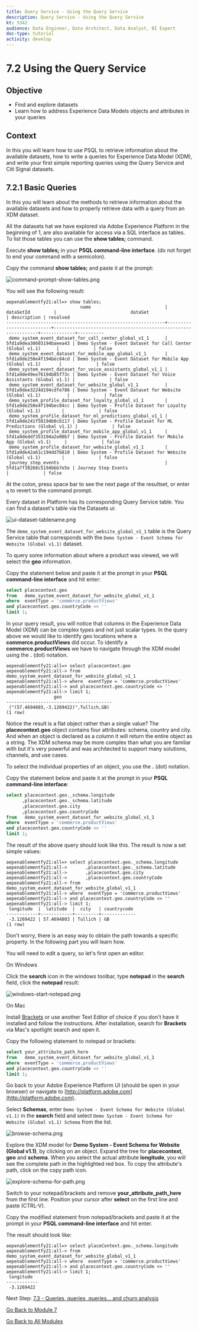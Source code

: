 ```yaml
---
title: Query Service - Using the Query Service
description: Query Service - Using the Query Service
kt: 5342
audience: Data Engineer, Data Architect, Data Analyst, BI Expert
doc-type: tutorial
activity: develop
---
```


# 7.2 Using the Query Service

## Objective

- Find and explore datasets
- Learn how to address Experience Data Models objects and attributes in your queries

## Context

In this you will learn how to use PSQL to retrieve information about the available datasets, how to write a queries for Experience Data Model (XDM), and write your first simple reporting queries using the Query Service and Citi Signal datasets.

## 7.2.1 Basic Queries

In this you will learn about the methods to retrieve information about the available datasets and how to properly retrieve data with a query from an XDM dataset.

All the datasets hat we have explored via Adobe Experience Platform in the beginning of 1, are also available for access via a SQL interface as tables. To list those tables you can use the **show tables;** command.

Execute **show tables;** in your **PSQL command-line interface**. (do not forget to end your command with a semicolon).

Copy the command **show tables;** and paste it at the prompt:

![command-prompt-show-tables.png](./images/command-prompt-show-tables.png)

You will see the following result:

```text
aepenablementfy21:all=> show tables;
                            name                            |        dataSetId         |                            dataSet                             | description | resolved 
------------------------------------------------------------+--------------------------+----------------------------------------------------------------+-------------+----------
 demo_system_event_dataset_for_call_center_global_v1_1      | 5fd1a9dea30603194baeea43 | Demo System - Event Dataset for Call Center (Global v1.1)      |             | false
 demo_system_event_dataset_for_mobile_app_global_v1_1       | 5fd1a9de250e4f194bec84cd | Demo System - Event Dataset for Mobile App (Global v1.1)       |             | false
 demo_system_event_dataset_for_voice_assistants_global_v1_1 | 5fd1a9de49ee76194b85f73c | Demo System - Event Dataset for Voice Assistants (Global v1.1) |             | false
 demo_system_event_dataset_for_website_global_v1_1          | 5fd1a9dee3224d194cdfe786 | Demo System - Event Dataset for Website (Global v1.1)          |             | false
 demo_system_profile_dataset_for_loyalty_global_v1_1        | 5fd1a9de250e4f194bec84cc | Demo System - Profile Dataset for Loyalty (Global v1.1)        |             | false
 demo_system_profile_dataset_for_ml_predictions_global_v1_1 | 5fd1a9de241f58194b0cb117 | Demo System - Profile Dataset for ML Predictions (Global v1.1) |             | false
 demo_system_profile_dataset_for_mobile_app_global_v1_1     | 5fd1a9deddf353194a2e00b7 | Demo System - Profile Dataset for Mobile App (Global v1.1)     |             | false
 demo_system_profile_dataset_for_website_global_v1_1        | 5fd1a9de42a61c194dd7b810 | Demo System - Profile Dataset for Website (Global v1.1)        |             | false
 journey_step_events                                        | 5fd1a7f30268c5194bbb7e5e | Journey Step Events                                            |             | false
```

At the colon, press space bar to see the next page of the resultset, or enter `q` to revert to the command prompt.

Every dataset in Platform has its corresponding Query Service table. You can find a dataset's table via the Datasets ui:

![ui-dataset-tablename.png](./images/ui-dataset-tablename.png)

The `demo_system_event_dataset_for_website_global_v1_1` table is the Query Service table that corresponds with the `Demo System - Event Schema for Website (Global v1.1)` dataset.

To query some information about where a product was viewed, we will select the **geo** information.

Copy the statement below and paste it at the prompt in your **PSQL command-line interface** and hit enter:

```sql
select placecontext.geo
from   demo_system_event_dataset_for_website_global_v1_1
where  eventType = 'commerce.productViews'
and placecontext.geo.countryCode <> ''
limit 1;
```

In your query result, you will notice that columns in the Experience Data Model (XDM) can be complex types and not just scalar types. In the query above we would like to identify geo locations where a **commerce.productViews** did occur. To identify a **commerce.productViews** we have to navigate through the XDM model using the **.** (dot) notation.

```text
aepenablementfy21:all=> select placecontext.geo
aepenablementfy21:all-> from   demo_system_event_dataset_for_website_global_v1_1
aepenablementfy21:all-> where  eventType = 'commerce.productViews'
aepenablementfy21:all-> and placecontext.geo.countryCode <> ''
aepenablementfy21:all-> limit 1;
                  geo                   
----------------------------------------
 ("(57.4694803,-3.1269422)",Tullich,GB)
(1 row)
```

Notice the result is a flat object rather than a single value? The **placecontext.geo** object contains four attributes: schema, country and city. And when an object is declared as a column it will return the entire object as a string. The XDM schema may be more complex than what you are familiar with but it's very powerful and was architected to support many solutions, channels, and use cases.

To select the individual properties of an object, you use the **.** (dot) notation.

Copy the statement below and paste it at the prompt in your **PSQL command-line interface**:

```sql
select placecontext.geo._schema.longitude
      ,placecontext.geo._schema.latitude
      ,placecontext.geo.city
      ,placecontext.geo.countryCode
from   demo_system_event_dataset_for_website_global_v1_1
where  eventType = 'commerce.productViews'
and placecontext.geo.countryCode <> ''
limit 1;
```

The result of the above query should look like this.
The result is now a set simple values:

```text
aepenablementfy21:all=> select placecontext.geo._schema.longitude
aepenablementfy21:all->       ,placecontext.geo._schema.latitude
aepenablementfy21:all->       ,placecontext.geo.city
aepenablementfy21:all->       ,placecontext.geo.countryCode
aepenablementfy21:all-> from   demo_system_event_dataset_for_website_global_v1_1
aepenablementfy21:all-> where  eventType = 'commerce.productViews'
aepenablementfy21:all-> and placecontext.geo.countryCode <> ''
aepenablementfy21:all-> limit 1;
 longitude  |  latitude  |  city   | countrycode 
------------+------------+---------+-------------
 -3.1269422 | 57.4694803 | Tullich | GB
(1 row)
```

Don't worry, there is an easy way to obtain the path towards a specific property. In the following part you will learn how. 

You will need to edit a query, so let's first open an editor.

On Windows

Click the **search** icon in the windows toolbar, type **notepad** in the **search** field, click the **notepad** result:

![windows-start-notepad.png](./images/windows-start-notepad.png)

On Mac

Install [Brackets](https://github.com/adobe/brackets/releases/download/release-1.14/Brackets.Release.1.14.dmg) or use another Text Editor of choice if you don't have it installed and follow the instructions. After installation, search for **Brackets** via Mac's spotlight search and open it.

Copy the following statement to notepad or brackets:

```sql
select your_attribute_path_here
from   demo_system_event_dataset_for_website_global_v1_1
where  eventType = 'commerce.productViews'
and placecontext.geo.countryCode <> ''
limit 1;
```

Go back to your Adobe Experience Platform UI (should be open in your browser) or navigate to [http://platform.adobe.com](http://platform.adobe.com).

Select **Schemas**, enter `Demo System - Event Schema for Website (Global v1.1)` in the **search** field and select `Demo System - Event Schema for Website (Global v1.1) Schema` from the list.

![browse-schema.png](./images/browse-schema.png)

Explore the XDM model for **Demo System - Event Schema for Website (Global v1.1)**, by clicking on an object. Expand the tree for **placecontext**, **geo** and **schema**. When you select the actual attribute **longitude**, you will see the complete path in the highlighted red box. To copy the attribute's path, click on the copy path icon.

![explore-schema-for-path.png](./images/explore-schema-for-path.png)

Switch to your notepad/brackets and remove **your_attribute_path_here** from the first line. Position your cursor after **select** on the first line and paste (CTRL-V). 

Copy the modified statement from notepad/brackets and paste it at the prompt in your **PSQL command-line interface** and hit enter.

The result should look like:

```text
aepenablementfy21:all=> select placeContext.geo._schema.longitude
aepenablementfy21:all-> from   demo_system_event_dataset_for_website_global_v1_1
aepenablementfy21:all-> where  eventType = 'commerce.productViews'
aepenablementfy21:all-> and placecontext.geo.countryCode <> ''
aepenablementfy21:all-> limit 1;
 longitude  
------------
 -3.1269422
```

Next Step: [7.3 - Queries, queries, queries...  and churn analysis](./ex3.md)

[Go Back to Module 7](./query-service.md)

[Go Back to All Modules](../../overview.md)
